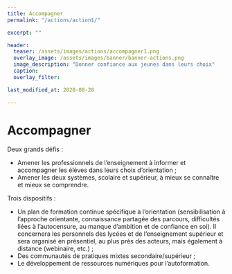 ```yaml
---
title: Accompagner
permalink: "/actions/action1/"

excerpt: ""

header:
  teaser: /assets/images/actions/accompagner1.png
  overlay_image: /assets/images/banner/banner-actions.png
  image_description: "Donner confiance aux jeunes dans leurs choix"
  caption: 
  overlay_filter: 

last_modified_at: 2020-08-20

---
```


# Accompagner 

Deux grands défis :
+ Amener les professionnels de l’enseignement à informer et accompagner les élèves dans leurs choix d’orientation ;
+ Amener les deux systèmes, scolaire et supérieur, à mieux se connaître et mieux se comprendre.

Trois dispositifs :
+ Un plan de formation continue spécifique à l’orientation (sensibilisation à l’approche orientante, connaissance partagée des parcours, difficultés liées à l’autocensure, au manque d’ambition et de confiance en soi). Il concernera les personnels des lycées et de l’enseignement supérieur et sera organisé en présentiel, au plus près des acteurs, mais également à distance (webinaire, etc.) ;
+ Des communautés de pratiques mixtes secondaire/supérieur ;
+ Le développement de ressources numériques pour l’autoformation.  
